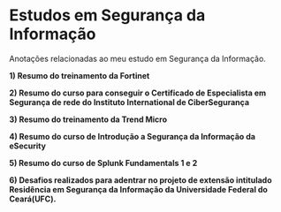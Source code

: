 # Estudos em Segurança da Informação

Anotações relacionadas ao meu estudo em Segurança da Informação.

**1) Resumo do treinamento da Fortinet**

**2) Resumo do curso para conseguir o Certificado de Especialista em Segurança de rede do Instituto International de CiberSegurança**

**3) Resumo do treinamento da Trend Micro**

**4) Resumo do curso de Introdução a Segurança da Informação da eSecurity**

**5) Resumo do curso de Splunk Fundamentals 1 e 2** 

**6) Desafios realizados para adentrar no projeto de extensão intitulado Residência em Segurança da Informação da Universidade Federal do Ceará(UFC).**
 

